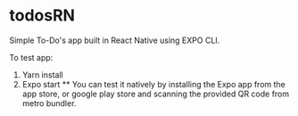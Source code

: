 # todosRN

Simple To-Do's app built in React Native using EXPO CLI.


To test app:

1) Yarn install
2) Expo start 
** You can test it natively by installing the Expo app from the app store, or google play store and scanning the provided QR code from metro bundler.
